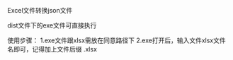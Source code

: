 Excel文件转换json文件

dist文件下的exe文件可直接执行

使用步骤：
1.exe文件跟xlsx需放在同意路径下
2.exe打开后，输入文件xlsx文件名即可，记得加上文件后缀 .xlsx